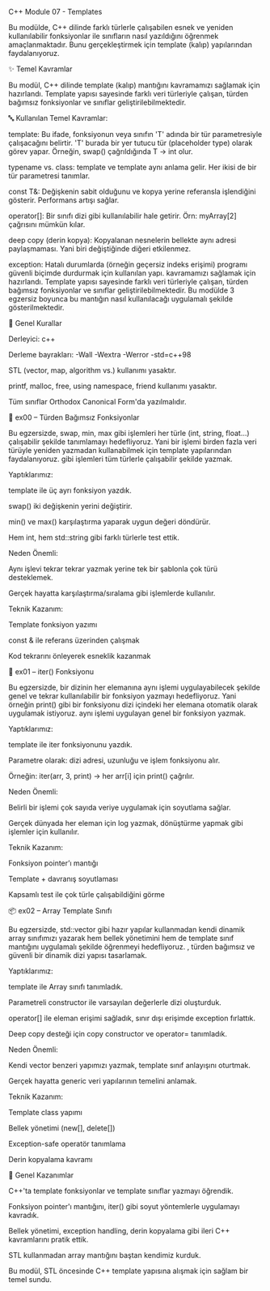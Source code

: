 C++ Module 07 - Templates

Bu modülde, C++ dilinde farklı türlerle çalışabilen esnek ve yeniden kullanılabilir fonksiyonlar ile sınıfların nasıl yazıldığını öğrenmek amaçlanmaktadır. Bunu gerçekleştirmek için template (kalıp) yapılarından faydalanıyoruz.

✨ Temel Kavramlar

Bu modül, C++ dilinde template (kalıp) mantığını kavramamızı sağlamak için hazırlandı. Template yapısı sayesinde farklı veri türleriyle çalışan, türden bağımsız fonksiyonlar ve sınıflar geliştirilebilmektedir.

🔤 Kullanılan Temel Kavramlar:

template: Bu ifade, fonksiyonun veya sınıfın 'T' adında bir tür parametresiyle çalışacağını belirtir. 'T' burada bir yer tutucu tür (placeholder type) olarak görev yapar. Örneğin, swap<int>() çağrıldığında T → int olur.

typename vs. class: template<typename T> ve template<class T> aynı anlama gelir. Her ikisi de bir tür parametresi tanımlar.

const T&: Değişkenin sabit olduğunu ve kopya yerine referansla işlendiğini gösterir. Performans artışı sağlar.

operator[]: Bir sınıfı dizi gibi kullanılabilir hale getirir. Örn: myArray[2] çağrısını mümkün kılar.

deep copy (derin kopya): Kopyalanan nesnelerin bellekte aynı adresi paylaşmaması. Yani biri değiştiğinde diğeri etkilenmez.

exception: Hatalı durumlarda (örneğin geçersiz indeks erişimi) programı güvenli biçimde durdurmak için kullanılan yapı.
kavramamızı sağlamak için hazırlandı. Template yapısı sayesinde farklı veri türleriyle çalışan, türden bağımsız fonksiyonlar ve sınıflar geliştirilebilmektedir. Bu modülde 3 egzersiz boyunca bu mantığın nasıl kullanılacağı uygulamalı şekilde gösterilmektedir.

🔖 Genel Kurallar

Derleyici: c++

Derleme bayrakları: -Wall -Wextra -Werror -std=c++98

STL (vector, map, algorithm vs.) kullanımı yasaktır.

printf, malloc, free, using namespace, friend kullanımı yasaktır.

Tüm sınıflar Orthodox Canonical Form'da yazılmalıdır.

🔧 ex00 – Türden Bağımsız Fonksiyonlar

Bu egzersizde, swap, min, max gibi işlemleri her türle (int, string, float...) çalışabilir şekilde tanımlamayı hedefliyoruz. Yani bir işlemi birden fazla veri türüyle yeniden yazmadan kullanabilmek için template yapılarından faydalanıyoruz.
gibi işlemleri tüm türlerle çalışabilir şekilde yazmak.

Yaptıklarımız:

template<typename T> ile üç ayrı fonksiyon yazdık.

swap() iki değişkenin yerini değiştirir.

min() ve max() karşılaştırma yaparak uygun değeri döndürür.

Hem int, hem std::string gibi farklı türlerle test ettik.

Neden Önemli:

Aynı işlevi tekrar tekrar yazmak yerine tek bir şablonla çok türü desteklemek.

Gerçek hayatta karşılaştırma/sıralama gibi işlemlerde kullanılır.

Teknik Kazanım:

Template fonksiyon yazımı

const & ile referans üzerinden çalışmak

Kod tekrarını önleyerek esneklik kazanmak

🔁 ex01 – iter() Fonksiyonu

Bu egzersizde, bir dizinin her elemanına aynı işlemi uygulayabilecek şekilde genel ve tekrar kullanılabilir bir fonksiyon yazmayı hedefliyoruz. Yani örneğin print() gibi bir fonksiyonu dizi içindeki her elemana otomatik olarak uygulamak istiyoruz.
aynı işlemi uygulayan genel bir fonksiyon yazmak.

Yaptıklarımız:

template<typename T> ile iter fonksiyonunu yazdık.

Parametre olarak: dizi adresi, uzunluğu ve işlem fonksiyonu alır.

Örneğin: iter(arr, 3, print) → her arr[i] için print() çağrılır.

Neden Önemli:

Belirli bir işlemi çok sayıda veriye uygulamak için soyutlama sağlar.

Gerçek dünyada her eleman için log yazmak, dönüştürme yapmak gibi işlemler için kullanılır.

Teknik Kazanım:

Fonksiyon pointer’ı mantığı

Template + davranış soyutlaması

Kapsamlı test ile çok türle çalışabildiğini görme

📦 ex02 – Array<T> Template Sınıfı

Bu egzersizde, std::vector gibi hazır yapılar kullanmadan kendi dinamik array sınıfımızı yazarak hem bellek yönetimini hem de template sınıf mantığını uygulamalı şekilde öğrenmeyi hedefliyoruz.
, türden bağımsız ve güvenli bir dinamik dizi yapısı tasarlamak.

Yaptıklarımız:

template<class T> ile Array sınıfı tanımladık.

Parametreli constructor ile varsayılan değerlerle dizi oluşturduk.

operator[] ile eleman erişimi sağladık, sınır dışı erişimde exception fırlattık.

Deep copy desteği için copy constructor ve operator= tanımladık.

Neden Önemli:

Kendi vector benzeri yapımızı yazmak, template sınıf anlayışını oturtmak.

Gerçek hayatta generic veri yapılarının temelini anlamak.

Teknik Kazanım:

Template class yapımı

Bellek yönetimi (new[], delete[])

Exception-safe operatör tanımlama

Derin kopyalama kavramı

🥈 Genel Kazanımlar

C++'ta template fonksiyonlar ve template sınıflar yazmayı öğrendik.

Fonksiyon pointer'ı mantığını, iter() gibi soyut yöntemlerle uygulamayı kavradık.

Bellek yönetimi, exception handling, derin kopyalama gibi ileri C++ kavramlarını pratik ettik.

STL kullanmadan array mantığını baştan kendimiz kurduk.

Bu modül, STL öncesinde C++ template yapısına alışmak için sağlam bir temel sundu.